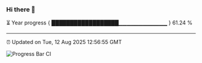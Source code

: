 ### Hi there 👋

⏳ Year progress { ██████████████████▁▁▁▁▁▁▁▁▁▁▁▁ } 61.24 %

---

⏰ Updated on Tue, 12 Aug 2025 12:56:55 GMT

![Progress Bar CI](https://github.com/DhruviPatel157/GitHub-Actions-Demo/workflows/Progress%20Bar%20CI/badge.svg)
